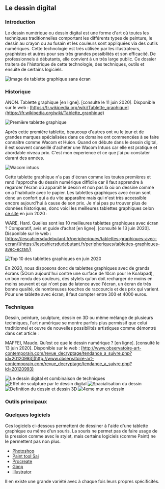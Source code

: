 ## Le dessin digital

### Introduction

Le dessin numérique ou  dessin digital  est une forme d'art où toutes les techniques traditionnelles comportant les différents types de peinture, le dessin au crayon ou au fusain et les couleurs sont appliquées via des outils numériques. Cette technologie est très utilisée par les illustrateurs, graphistes et autres pour ses très grandes possiblités et son efficacité. De professionnels à débutants, elle convient à un très large public. 
Ce dossier traitera de l'historique de cette technologie, des techniques, outils et ensuite de certains logiciels.

![Image de tablette graphique sans écran](https://lescahiersdudebutant.fr/wp-content/uploads/2019/10/meilleure-tablette-graphique.jpg)

### Historique
ANON. Tablette graphique [en ligne]. [consulté le 11 juin 2020]. Disponible sur le web : [https://fr.wikipedia.org/wiki/Tablette_graphique](https://fr.wikipedia.org/wiki/Tablette_graphique)

![Première tablette graphique](https://i58.servimg.com/u/f58/18/73/43/70/travai10.png)

Après cette première tablette, beaucoup d'autres ont vu le jour et de grandes marques spécialisées dans ce domaine ont commencées à se faire connaître comme Wacom et Huion. Quand on débute dans le dessin digital, il est souvent conseillé d'acheter une Wacom Intuos car elle est pratique et abordable niveau prix. C'est mon experience et ce que j'ai pu constater durant des années. 

![Wacom intuos](https://http2.mlstatic.com/tableta-digitalizadora-wacom-intuos-draw-creative-pen-tablet-D_NQ_NP_815905-MEC31354633379_072019-O.jpg)

Cette tablette graphique n'a pas d'écran comme les toutes premières et rend l'approche du dessin numérique difficile car il faut apprendre à regarder l'écran où apparaît le dessin et non pas là où on dessine comme on a l'habitude avec le papier. Les tablettes graphiques avec écran sont donc un confort qui a du vite apparaître mais qui n'est très accessible encore aujourd'hui à cause de son prix. Je n'ai pas pu trouver plus de données historiques, donc voici les meilleures tablettes graphiques celon [ce site](https://lescahiersdudebutant.fr/peripheriques/tablettes-graphiques-avec-ecran/) en juin 2020 : 

WARE, Hard. Quelles sont les 10 meilleures tablettes graphiques avec écran ? Comparatif, avis et guide d’achat [en ligne]. [consulté le 13 juin 2020]. Disponible sur le web : [https://lescahiersdudebutant.fr/peripheriques/tablettes-graphiques-avec-ecran/](https://lescahiersdudebutant.fr/peripheriques/tablettes-graphiques-avec-ecran/)

![Top 10 des tablettes graphiques en juin 2020](https://i58.servimg.com/u/f58/18/73/43/70/travai11.png)

En 2020, nous disposons donc de tablettes graphiques avec de grands écrans (5Ocm aujourd'hui contre une surface de 10cm pour le Koalapad), un bon rendu des couleurs, des stylets qu'on doit recharger de moins en moins souvent et qui n'ont pas de latence avec l'écran, un écran de très bonne qualité, de nombreuses touches de raccourcis et des prix qui varient. Pour une tablette avec écran, il faut compter entre 300 et 4000 euros. 

### Techniques 

Dessin, peinture, sculpture, dessin en 3D ou même mélange de plusieurs techniques, l'art numérique se montre parfois plus permissif que celui traditionnel et ouvre de nouvelles possibilités artistiques comme démontré dans cet article :

MAFFEI, Maude. Qu’est ce que le dessin numérique ? [en ligne]. [consulté le 13 juin 2020]. Disponible sur le web : [http://www.observatoire-art-contemporain.com/revue_decryptage/tendance_a_suivre.php?id=20120993](http://www.observatoire-art-contemporain.com/revue_decryptage/tendance_a_suivre.php?id=20120993)

![Le dessin digital et combinaison de techniques](https://i58.servimg.com/u/f58/18/73/43/70/110.png)
![Effet de sculpture par le dessin digital](https://i58.servimg.com/u/f58/18/73/43/70/210.png)
![Spacialisation du dessin](https://i58.servimg.com/u/f58/18/73/43/70/310.png)
![Definition du dessin et dessin 3D](https://i58.servimg.com/u/f58/18/73/43/70/410.png)
![4eme mur en dessin](https://i58.servimg.com/u/f58/18/73/43/70/510.png)

### Outils principaux

### Quelques logiciels 
Ces logiciels ci-dessous permettent de dessiner à l'aide d'une tablette graphique ou même d'un souris. La souris ne permet pas de faire usage de la pression comme avec le stylet, mais certains logiciels (comme Paint) ne le permettent pas non plus.

- [Photoshop](https://www.adobe.com/be_fr/products/photoshop.html)
- [Paint tool Sai](https://painttool-sai.fr.softonic.com/)
- [Procreate](https://apps.apple.com/fr/app/procreate/id425073498)
- [Gimp](https://www.gimp.org/)
- [Illustrator](https://www.adobe.com/be_fr/products/illustrator.html) 

Il en existe une grande variété avec à chaque fois leurs propres spécificités. 

